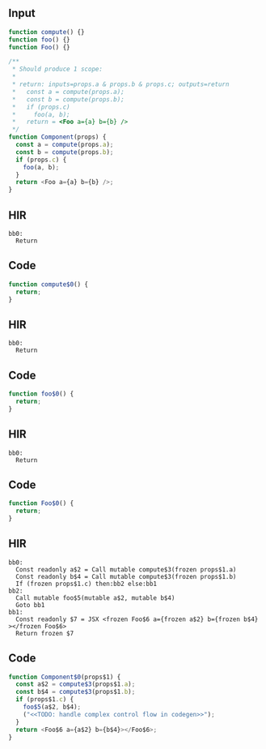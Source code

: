 
## Input

```javascript
function compute() {}
function foo() {}
function Foo() {}

/**
 * Should produce 1 scope:
 *
 * return: inputs=props.a & props.b & props.c; outputs=return
 *   const a = compute(props.a);
 *   const b = compute(props.b);
 *   if (props.c)
 *     foo(a, b);
 *   return = <Foo a={a} b={b} />
 */
function Component(props) {
  const a = compute(props.a);
  const b = compute(props.b);
  if (props.c) {
    foo(a, b);
  }
  return <Foo a={a} b={b} />;
}

```

## HIR

```
bb0:
  Return
```

## Code

```javascript
function compute$0() {
  return;
}

```
## HIR

```
bb0:
  Return
```

## Code

```javascript
function foo$0() {
  return;
}

```
## HIR

```
bb0:
  Return
```

## Code

```javascript
function Foo$0() {
  return;
}

```
## HIR

```
bb0:
  Const readonly a$2 = Call mutable compute$3(frozen props$1.a)
  Const readonly b$4 = Call mutable compute$3(frozen props$1.b)
  If (frozen props$1.c) then:bb2 else:bb1
bb2:
  Call mutable foo$5(mutable a$2, mutable b$4)
  Goto bb1
bb1:
  Const readonly $7 = JSX <frozen Foo$6 a={frozen a$2} b={frozen b$4} ></frozen Foo$6>
  Return frozen $7
```

## Code

```javascript
function Component$0(props$1) {
  const a$2 = compute$3(props$1.a);
  const b$4 = compute$3(props$1.b);
  if (props$1.c) {
    foo$5(a$2, b$4);
    ("<<TODO: handle complex control flow in codegen>>");
  }
  return <Foo$6 a={a$2} b={b$4}></Foo$6>;
}

```
      